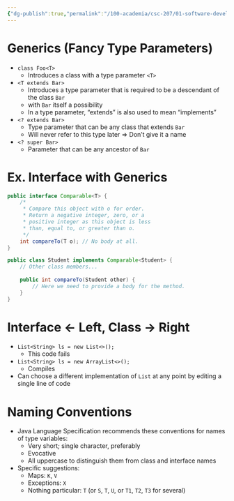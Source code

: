 ```yaml
---
{"dg-publish":true,"permalink":"/100-academia/csc-207/01-software-developer-skills-and-tools/generics/","tags":["#lecture","#note","cs","java","university"],"created":"2024-09-20T10:07:06.000-07:00","updated":"2024-10-30T17:51:50.000-07:00"}
---
```



# Generics (Fancy Type Parameters)

- `class Foo<T>`
    - Introduces a class with a type parameter `<T>`
- `<T extends Bar>`
    - Introduces a type parameter that is required to be a descendant of the class `Bar`
    - with `Bar` itself a possibility
    - In a type parameter, “extends” is also used to mean “implements”
- `<? extends Bar>`
    - Type parameter that can be any class that extends `Bar`
    - Will never refer to this type later ⇒ Don’t give it a name
- `<? super Bar>`
    - Parameter that can be any ancestor of `Bar`

# Ex. Interface with Generics

```java
public interface Comparable<T> {
    /*
     * Compare this object with o for order.
     * Return a negative integer, zero, or a
     * positive integer as this object is less
     * than, equal to, or greater than o.
     */
    int compareTo(T o); // No body at all.
}

public class Student implements Comparable<Student> {
    // Other class members...
    
    public int compareTo(Student other) {
        // Here we need to provide a body for the method.
    }
}
```

# Interface ← Left, Class → Right

- `List<String> ls = new List<>();`
    - This code fails
- `List<String> ls = new ArrayList<>();`
    - Compiles
- Can choose a different implementation of `List` at any point by editing a single line of code

# Naming Conventions

- Java Language Specification recommends these conventions for names of type variables:
    - Very short; single character, preferably
    - Evocative
    - All uppercase to distinguish them from class and interface names
- Specific suggestions:
    - Maps: `K`, `V`
    - Exceptions: `X`
    - Nothing particular: `T` (or `S`, `T`, `U`, or `T1`, `T2`, `T3` for several)